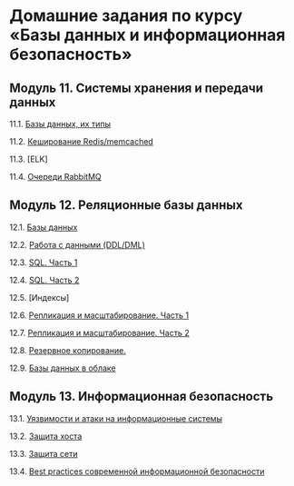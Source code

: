# Домашние задания по курсу «Базы данных и информационная безопасность»
## Модуль 11. Системы хранения и передачи данных

11.1. [Базы данных, их типы](https://github.com/OctaPod/Homework5/blob/main/11-01.md)

11.2. [Кеширование Redis/memcached](https://github.com/OctaPod/Homework5/blob/main/11-02.md)

11.3. [ELK]

11.4. [Очереди RabbitMQ](https://github.com/OctaPod/Homework5/blob/main/11-04.md)


## Модуль 12. Реляционные базы данных

12.1. [Базы данных](https://github.com/OctaPod/Homework5/blob/main/12-01.md)

12.2. [Работа с данными (DDL/DML)](https://github.com/OctaPod/Homework5/blob/main/12-02.md)

12.3. [SQL. Часть 1](https://github.com/OctaPod/Homework5/blob/main/12-03.md)

12.4. [SQL. Часть 2](https://github.com/OctaPod/Homework5/blob/main/12-04.md)

12.5. [Индексы]

12.6. [Репликация и масштабирование. Часть 1](https://github.com/OctaPod/Homework5/blob/main/12-06.md)

12.7. [Репликация и масштабирование. Часть 2](https://github.com/OctaPod/Homework5/blob/main/12-07.md)

12.8. [Резервное копирование. ](https://github.com/netology-code/sdb-homeworks/blob/main/12-08.md)

12.9. [Базы данных в облаке](https://github.com/netology-code/sdb-homeworks/blob/main/12-09.md)


## Модуль 13. Информационная безопасность

13.1. [Уязвимости и атаки на информационные системы](https://github.com/netology-code/sdb-homeworks/blob/main/13-01.md)

13.2. [Защита хоста](https://github.com/netology-code/sdb-homeworks/blob/main/13-02.md)

13.3. [Защита сети](https://github.com/netology-code/sdb-homeworks/blob/main/13-03.md)

13.4. [Best practices современной информационной безопасности]()
